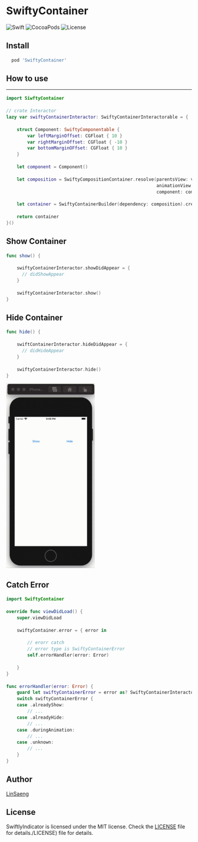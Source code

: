 # SwiftyContainer

![Swift](https://img.shields.io/badge/Swift-5.0-orange.svg) ![CocoaPods](http://img.shields.io/cocoapods/v/SwiftyContainer.svg) ![License](https://img.shields.io/badge/Licence-MIT-green.svg)

## Install

```ruby
  pod 'SwiftyContainer'
```

## How to use
----

```swift
import SiwftyContainer

// crate Interactor
lazy var swiftyContainerInteractor: SwiftyContainerInteractorable = {

    struct Component: SwiftyComponentable {
        var leftMarginOffset: CGFloat { 10 }
        var rightMarginOffset: CGFloat { -10 }
        var bottomMarginOFfset: CGFloat { 10 }
    }

    let component = Component()

    let composition = SwiftyCompositionContainer.resolve(parentsView: view,
                                                         animationView: containerView,
                                                         component: component)

    let container = SwiftyContainerBuilder(dependency: composition).create()

    return container
}()

```

## Show Container

```swift
func show() {

    swiftyContainerInteractor.showDidAppear = {
      // didShowAppear
    }

    swiftyContainerInteractor.show()
}
```

## Hide Container

```swift
func hide() {

    swiftContainerInteractor.hideDidAppear = {
      // didHideAppear
    }

    swiftyContainerInteractor.hide()
}

```

<img src="/Img/ContainerGIF.gif" alt="screenshot" width="auto" height="500" />

## Catch Error

```swift
import SwiftyContainer

override func viewDidLoad() {
    super.viewDidLoad

    swiftyContainer.error = { error in

        // erorr catch
        // error type is SwiftyContainerError
        self.errorHandler(error: Error)

    }
}

func errorHandler(error: Error) {
    guard let swiftyContainerError = error as? SwiftyContainerInteractorError else { return }
    switch swiftyContainerError {
    case .alreadyShow:
        // ...
    case .alreadyHide:
        // ...
    case .duringAnimation:
        // ...
    case .unknown:
        // ...
    }
}

```

## Author

[LinSaeng](https://github.com/jungseungyeo)


## License

SwiftlyIndicator is licensed under the MIT license. Check the [LICENSE](/LICENSE) file for details./LICENSE) file for details.
